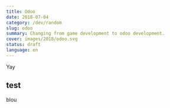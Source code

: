 ```yaml
---
title: Odoo
date: 2018-07-04
category: /dev/random
slug: odoo 
summary: Changing from game development to odoo development.
cover: images/2018/odoo.svg
status: draft
language: en
---
```


Yay


test
-----------



blou
